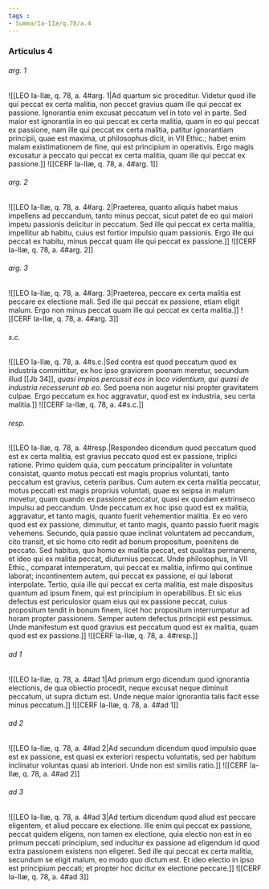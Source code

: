 ```yaml
---
tags : 
- Summa/Ia-IIæ/q.78/a.4
---
```


### Articulus 4

###### arg. 1
![[LEO Ia-IIæ, q. 78, a. 4#arg. 1|Ad quartum sic proceditur. Videtur quod ille qui peccat ex certa malitia, non peccet gravius quam ille qui peccat ex passione. Ignorantia enim excusat peccatum vel in toto vel in parte. Sed maior est ignorantia in eo qui peccat ex certa malitia, quam in eo qui peccat ex passione, nam ille qui peccat ex certa malitia, patitur ignorantiam principii, quae est maxima, ut philosophus dicit, in VII Ethic.; habet enim malam existimationem de fine, qui est principium in operativis. Ergo magis excusatur a peccato qui peccat ex certa malitia, quam ille qui peccat ex passione.]]
![[CERF Ia-IIæ, q. 78, a. 4#arg. 1]]

###### arg. 2
![[LEO Ia-IIæ, q. 78, a. 4#arg. 2|Praeterea, quanto aliquis habet maius impellens ad peccandum, tanto minus peccat, sicut patet de eo qui maiori impetu passionis deiicitur in peccatum. Sed ille qui peccat ex certa malitia, impellitur ab habitu, cuius est fortior impulsio quam passionis. Ergo ille qui peccat ex habitu, minus peccat quam ille qui peccat ex passione.]]
![[CERF Ia-IIæ, q. 78, a. 4#arg. 2]]

###### arg. 3
![[LEO Ia-IIæ, q. 78, a. 4#arg. 3|Praeterea, peccare ex certa malitia est peccare ex electione mali. Sed ille qui peccat ex passione, etiam eligit malum. Ergo non minus peccat quam ille qui peccat ex certa malitia.]]
![[CERF Ia-IIæ, q. 78, a. 4#arg. 3]]

###### s.c.
![[LEO Ia-IIæ, q. 78, a. 4#s.c.|Sed contra est quod peccatum quod ex industria committitur, ex hoc ipso graviorem poenam meretur, secundum illud [[Jb 34]], *quasi impios percussit eos in loco videntium, qui quasi de industria recesserunt ab eo*. Sed poena non augetur nisi propter gravitatem culpae. Ergo peccatum ex hoc aggravatur, quod est ex industria, seu certa malitia.]]
![[CERF Ia-IIæ, q. 78, a. 4#s.c.]]

###### resp.
![[LEO Ia-IIæ, q. 78, a. 4#resp.|Respondeo dicendum quod peccatum quod est ex certa malitia, est gravius peccato quod est ex passione, triplici ratione. Primo quidem quia, cum peccatum principaliter in voluntate consistat, quanto motus peccati est magis proprius voluntati, tanto peccatum est gravius, ceteris paribus. Cum autem ex certa malitia peccatur, motus peccati est magis proprius voluntati, quae ex seipsa in malum movetur, quam quando ex passione peccatur, quasi ex quodam extrinseco impulsu ad peccandum. Unde peccatum ex hoc ipso quod est ex malitia, aggravatur, et tanto magis, quanto fuerit vehementior malitia. Ex eo vero quod est ex passione, diminuitur, et tanto magis, quanto passio fuerit magis vehemens. Secundo, quia passio quae inclinat voluntatem ad peccandum, cito transit, et sic homo cito redit ad bonum propositum, poenitens de peccato. Sed habitus, quo homo ex malitia peccat, est qualitas permanens, et ideo qui ex malitia peccat, diuturnius peccat. Unde philosophus, in VII Ethic., comparat intemperatum, qui peccat ex malitia, infirmo qui continue laborat; incontinentem autem, qui peccat ex passione, ei qui laborat interpolate. Tertio, quia ille qui peccat ex certa malitia, est male dispositus quantum ad ipsum finem, qui est principium in operabilibus. Et sic eius defectus est periculosior quam eius qui ex passione peccat, cuius propositum tendit in bonum finem, licet hoc propositum interrumpatur ad horam propter passionem. Semper autem defectus principii est pessimus. Unde manifestum est quod gravius est peccatum quod est ex malitia, quam quod est ex passione.]]
![[CERF Ia-IIæ, q. 78, a. 4#resp.]]

###### ad 1
![[LEO Ia-IIæ, q. 78, a. 4#ad 1|Ad primum ergo dicendum quod ignorantia electionis, de qua obiectio procedit, neque excusat neque diminuit peccatum, ut supra dictum est. Unde neque maior ignorantia talis facit esse minus peccatum.]]
![[CERF Ia-IIæ, q. 78, a. 4#ad 1]]

###### ad 2
![[LEO Ia-IIæ, q. 78, a. 4#ad 2|Ad secundum dicendum quod impulsio quae est ex passione, est quasi ex exteriori respectu voluntatis, sed per habitum inclinatur voluntas quasi ab interiori. Unde non est similis ratio.]]
![[CERF Ia-IIæ, q. 78, a. 4#ad 2]]

###### ad 3
![[LEO Ia-IIæ, q. 78, a. 4#ad 3|Ad tertium dicendum quod aliud est peccare eligentem, et aliud peccare ex electione. Ille enim qui peccat ex passione, peccat quidem eligens, non tamen ex electione, quia electio non est in eo primum peccati principium, sed inducitur ex passione ad eligendum id quod extra passionem existens non eligeret. Sed ille qui peccat ex certa malitia, secundum se eligit malum, eo modo quo dictum est. Et ideo electio in ipso est principium peccati; et propter hoc dicitur ex electione peccare.]]
![[CERF Ia-IIæ, q. 78, a. 4#ad 3]]

